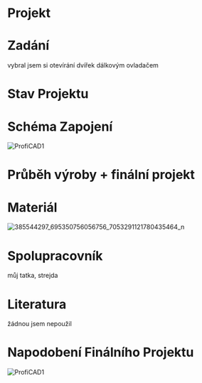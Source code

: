 # Projekt

# Zadání
vybral jsem si otevírání dvířek dálkovým ovladačem
# Stav Projektu

# Schéma Zapojení
![ProfiCAD1](https://github.com/VojtasBase/Projekt/assets/154540614/8a5dda25-2a2b-4fc9-bc08-1fbf2a8a1973)

# Průběh výroby + finální projekt

# Materiál
![385544297_695350756056756_7053291121780435464_n](https://github.com/VojtasBase/Projekt/assets/154540614/2aa4f41d-8ad7-4d74-bfa9-c6b8dc3db0b1)

# Spolupracovník
můj tatka, strejda

# Literatura
žádnou jsem nepoužil

# Napodobení Finálního Projektu
![ProfiCAD1](https://github.com/VojtasBase/Projekt/assets/154540614/bec0deea-d134-4f28-919d-40685779e570)
